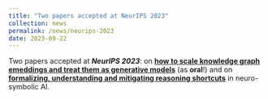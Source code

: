 ```yaml
---
title: "Two papers accepted at NeurIPS 2023"
collection: news
permalink: /news/neurips-2023
date: 2023-09-22
---
```

Two papers accepted at <b><i>NeurIPS 2023</i></b>: on <a href="https://openreview.net/forum?id=RSGNGiB1q4"><b>how to scale knowledge graph emeddings and treat them as generative models</b></a> (as <b><note>oral</note></b>!) and on <a href="https://openreview.net/forum?id=tLTtqySDFb"><b>formalizing, understanding and mitigating reasoning shortcuts</b></a> in neuro-symbolic AI.